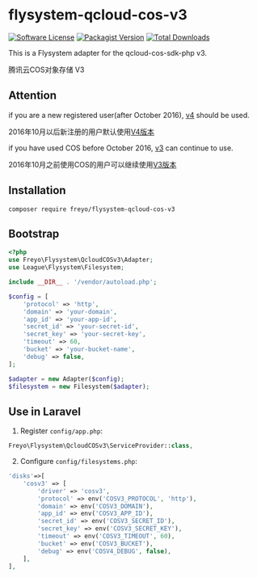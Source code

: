 # flysystem-qcloud-cos-v3

[![Software License](https://img.shields.io/badge/license-MIT-brightgreen.svg?style=flat-square)](LICENSE)
[![Packagist Version](https://img.shields.io/packagist/v/freyo/flysystem-qcloud-cos-v3.svg?style=flat-square)](https://packagist.org/packages/freyo/flysystem-qcloud-cos-v3)
[![Total Downloads](https://img.shields.io/packagist/dt/freyo/flysystem-qcloud-cos-v3.svg?style=flat-square)](https://packagist.org/packages/freyo/flysystem-qcloud-cos-v3)

This is a Flysystem adapter for the qcloud-cos-sdk-php v3.

腾讯云COS对象存储 V3

## Attention

if you are a new registered user(after October 2016), [v4](https://packagist.org/packages/freyo/flysystem-qcloud-cos-v4) should be used.

2016年10月以后新注册的用户默认使用[V4版本](https://packagist.org/packages/freyo/flysystem-qcloud-cos-v4)

if you have used COS before October 2016, [v3](https://packagist.org/packages/freyo/flysystem-qcloud-cos-v3) can continue to use.

2016年10月之前使用COS的用户可以继续使用[V3版本](https://packagist.org/packages/freyo/flysystem-qcloud-cos-v3)

## Installation

  ```shell
  composer require freyo/flysystem-qcloud-cos-v3
  ```

## Bootstrap

  ```php
  <?php
  use Freyo\Flysystem\QcloudCOSv3\Adapter;
  use League\Flysystem\Filesystem;

  include __DIR__ . '/vendor/autoload.php';

  $config = [
      'protocol' => 'http',
      'domain' => 'your-domain',
      'app_id' => 'your-app-id',
      'secret_id' => 'your-secret-id',
      'secret_key' => 'your-secret-key',
      'timeout' => 60,
      'bucket' => 'your-bucket-name',
      'debug' => false,
  ];

  $adapter = new Adapter($config);
  $filesystem = new Filesystem($adapter);
  ```

## Use in Laravel

1. Register `config/app.php`:

  ```php
  Freyo\Flysystem\QcloudCOSv3\ServiceProvider::class,
  ```

2. Configure `config/filesystems.php`:

  ```php
  'disks'=>[
      'cosv3' => [
          'driver' => 'cosv3',
          'protocol' => env('COSV3_PROTOCOL', 'http'),
          'domain' => env('COSV3_DOMAIN'),
          'app_id' => env('COSV3_APP_ID'),
          'secret_id' => env('COSV3_SECRET_ID'),
          'secret_key' => env('COSV3_SECRET_KEY'),
          'timeout' => env('COSV3_TIMEOUT', 60),
          'bucket' => env('COSV3_BUCKET'),
          'debug' => env('COSV4_DEBUG', false),
      ],
  ],
  ```
